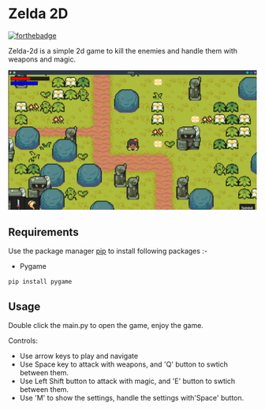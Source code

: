 # Zelda 2D

[![forthebadge](https://forthebadge.com/images/badges/made-with-python.svg)](https://forthebadge.com)

Zelda-2d is a simple 2d game to kill the enemies and handle them with weapons and magic.

![Alt text](app.png?raw=true "Zelda-2d")

## Requirements

Use the package manager [pip](https://pip.pypa.io/en/stable/) to install following packages :-

* Pygame

```bash
pip install pygame
```

## Usage

Double click the main.py to open the game, enjoy the game.

Controls:

* Use arrow keys to play and navigate
* Use Space key to attack with weapons, and 'Q' button to swtich between them.
* Use Left Shift button to attack with magic, and 'E' button to swtich between them.
* Use 'M' to show the settings, handle the settings with'Space' button.
